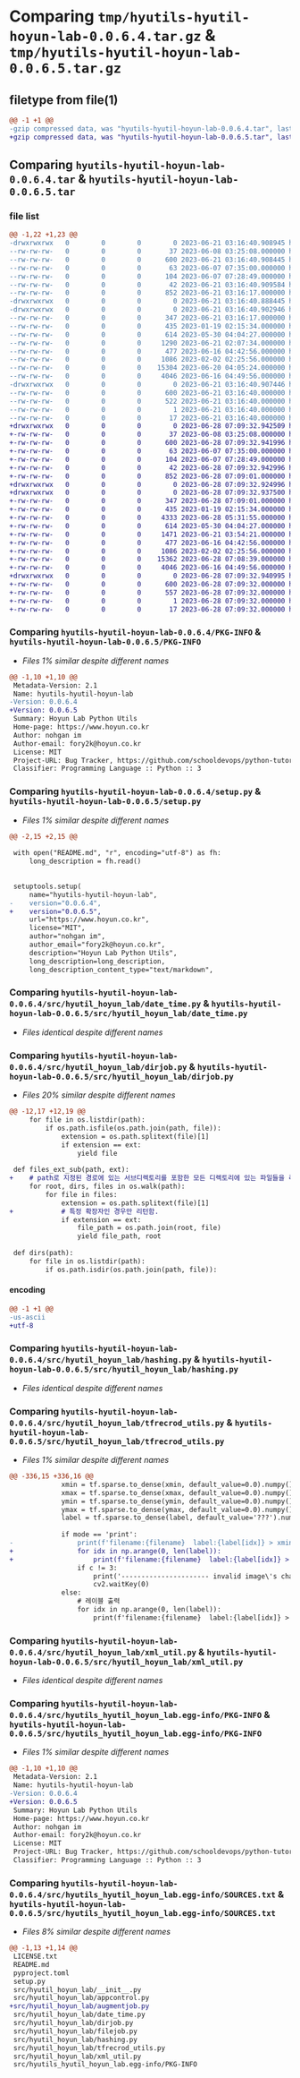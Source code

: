 # Comparing `tmp/hyutils-hyutil-hoyun-lab-0.0.6.4.tar.gz` & `tmp/hyutils-hyutil-hoyun-lab-0.0.6.5.tar.gz`

## filetype from file(1)

```diff
@@ -1 +1 @@
-gzip compressed data, was "hyutils-hyutil-hoyun-lab-0.0.6.4.tar", last modified: Wed Jun 21 03:16:40 2023, max compression
+gzip compressed data, was "hyutils-hyutil-hoyun-lab-0.0.6.5.tar", last modified: Wed Jun 28 07:09:32 2023, max compression
```

## Comparing `hyutils-hyutil-hoyun-lab-0.0.6.4.tar` & `hyutils-hyutil-hoyun-lab-0.0.6.5.tar`

### file list

```diff
@@ -1,22 +1,23 @@
-drwxrwxrwx   0        0        0        0 2023-06-21 03:16:40.908945 hyutils-hyutil-hoyun-lab-0.0.6.4/
--rw-rw-rw-   0        0        0       37 2023-06-08 03:25:08.000000 hyutils-hyutil-hoyun-lab-0.0.6.4/LICENSE.txt
--rw-rw-rw-   0        0        0      600 2023-06-21 03:16:40.908445 hyutils-hyutil-hoyun-lab-0.0.6.4/PKG-INFO
--rw-rw-rw-   0        0        0       63 2023-06-07 07:35:00.000000 hyutils-hyutil-hoyun-lab-0.0.6.4/README.md
--rw-rw-rw-   0        0        0      104 2023-06-07 07:28:49.000000 hyutils-hyutil-hoyun-lab-0.0.6.4/pyproject.toml
--rw-rw-rw-   0        0        0       42 2023-06-21 03:16:40.909584 hyutils-hyutil-hoyun-lab-0.0.6.4/setup.cfg
--rw-rw-rw-   0        0        0      852 2023-06-21 03:16:17.000000 hyutils-hyutil-hoyun-lab-0.0.6.4/setup.py
-drwxrwxrwx   0        0        0        0 2023-06-21 03:16:40.888445 hyutils-hyutil-hoyun-lab-0.0.6.4/src/
-drwxrwxrwx   0        0        0        0 2023-06-21 03:16:40.902946 hyutils-hyutil-hoyun-lab-0.0.6.4/src/hyutil_hoyun_lab/
--rw-rw-rw-   0        0        0      347 2023-06-21 03:16:17.000000 hyutils-hyutil-hoyun-lab-0.0.6.4/src/hyutil_hoyun_lab/__init__.py
--rw-rw-rw-   0        0        0      435 2023-01-19 02:15:34.000000 hyutils-hyutil-hoyun-lab-0.0.6.4/src/hyutil_hoyun_lab/appcontrol.py
--rw-rw-rw-   0        0        0      614 2023-05-30 04:04:27.000000 hyutils-hyutil-hoyun-lab-0.0.6.4/src/hyutil_hoyun_lab/date_time.py
--rw-rw-rw-   0        0        0     1290 2023-06-21 02:07:34.000000 hyutils-hyutil-hoyun-lab-0.0.6.4/src/hyutil_hoyun_lab/dirjob.py
--rw-rw-rw-   0        0        0      477 2023-06-16 04:42:56.000000 hyutils-hyutil-hoyun-lab-0.0.6.4/src/hyutil_hoyun_lab/filejob.py
--rw-rw-rw-   0        0        0     1086 2023-02-02 02:25:56.000000 hyutils-hyutil-hoyun-lab-0.0.6.4/src/hyutil_hoyun_lab/hashing.py
--rw-rw-rw-   0        0        0    15304 2023-06-20 04:05:24.000000 hyutils-hyutil-hoyun-lab-0.0.6.4/src/hyutil_hoyun_lab/tfrecrod_utils.py
--rw-rw-rw-   0        0        0     4046 2023-06-16 04:49:56.000000 hyutils-hyutil-hoyun-lab-0.0.6.4/src/hyutil_hoyun_lab/xml_util.py
-drwxrwxrwx   0        0        0        0 2023-06-21 03:16:40.907446 hyutils-hyutil-hoyun-lab-0.0.6.4/src/hyutils_hyutil_hoyun_lab.egg-info/
--rw-rw-rw-   0        0        0      600 2023-06-21 03:16:40.000000 hyutils-hyutil-hoyun-lab-0.0.6.4/src/hyutils_hyutil_hoyun_lab.egg-info/PKG-INFO
--rw-rw-rw-   0        0        0      522 2023-06-21 03:16:40.000000 hyutils-hyutil-hoyun-lab-0.0.6.4/src/hyutils_hyutil_hoyun_lab.egg-info/SOURCES.txt
--rw-rw-rw-   0        0        0        1 2023-06-21 03:16:40.000000 hyutils-hyutil-hoyun-lab-0.0.6.4/src/hyutils_hyutil_hoyun_lab.egg-info/dependency_links.txt
--rw-rw-rw-   0        0        0       17 2023-06-21 03:16:40.000000 hyutils-hyutil-hoyun-lab-0.0.6.4/src/hyutils_hyutil_hoyun_lab.egg-info/top_level.txt
+drwxrwxrwx   0        0        0        0 2023-06-28 07:09:32.942509 hyutils-hyutil-hoyun-lab-0.0.6.5/
+-rw-rw-rw-   0        0        0       37 2023-06-08 03:25:08.000000 hyutils-hyutil-hoyun-lab-0.0.6.5/LICENSE.txt
+-rw-rw-rw-   0        0        0      600 2023-06-28 07:09:32.941996 hyutils-hyutil-hoyun-lab-0.0.6.5/PKG-INFO
+-rw-rw-rw-   0        0        0       63 2023-06-07 07:35:00.000000 hyutils-hyutil-hoyun-lab-0.0.6.5/README.md
+-rw-rw-rw-   0        0        0      104 2023-06-07 07:28:49.000000 hyutils-hyutil-hoyun-lab-0.0.6.5/pyproject.toml
+-rw-rw-rw-   0        0        0       42 2023-06-28 07:09:32.942996 hyutils-hyutil-hoyun-lab-0.0.6.5/setup.cfg
+-rw-rw-rw-   0        0        0      852 2023-06-28 07:09:01.000000 hyutils-hyutil-hoyun-lab-0.0.6.5/setup.py
+drwxrwxrwx   0        0        0        0 2023-06-28 07:09:32.924996 hyutils-hyutil-hoyun-lab-0.0.6.5/src/
+drwxrwxrwx   0        0        0        0 2023-06-28 07:09:32.937500 hyutils-hyutil-hoyun-lab-0.0.6.5/src/hyutil_hoyun_lab/
+-rw-rw-rw-   0        0        0      347 2023-06-28 07:09:01.000000 hyutils-hyutil-hoyun-lab-0.0.6.5/src/hyutil_hoyun_lab/__init__.py
+-rw-rw-rw-   0        0        0      435 2023-01-19 02:15:34.000000 hyutils-hyutil-hoyun-lab-0.0.6.5/src/hyutil_hoyun_lab/appcontrol.py
+-rw-rw-rw-   0        0        0     4333 2023-06-28 05:31:55.000000 hyutils-hyutil-hoyun-lab-0.0.6.5/src/hyutil_hoyun_lab/augmentjob.py
+-rw-rw-rw-   0        0        0      614 2023-05-30 04:04:27.000000 hyutils-hyutil-hoyun-lab-0.0.6.5/src/hyutil_hoyun_lab/date_time.py
+-rw-rw-rw-   0        0        0     1471 2023-06-21 03:54:21.000000 hyutils-hyutil-hoyun-lab-0.0.6.5/src/hyutil_hoyun_lab/dirjob.py
+-rw-rw-rw-   0        0        0      477 2023-06-16 04:42:56.000000 hyutils-hyutil-hoyun-lab-0.0.6.5/src/hyutil_hoyun_lab/filejob.py
+-rw-rw-rw-   0        0        0     1086 2023-02-02 02:25:56.000000 hyutils-hyutil-hoyun-lab-0.0.6.5/src/hyutil_hoyun_lab/hashing.py
+-rw-rw-rw-   0        0        0    15362 2023-06-28 07:08:39.000000 hyutils-hyutil-hoyun-lab-0.0.6.5/src/hyutil_hoyun_lab/tfrecrod_utils.py
+-rw-rw-rw-   0        0        0     4046 2023-06-16 04:49:56.000000 hyutils-hyutil-hoyun-lab-0.0.6.5/src/hyutil_hoyun_lab/xml_util.py
+drwxrwxrwx   0        0        0        0 2023-06-28 07:09:32.940995 hyutils-hyutil-hoyun-lab-0.0.6.5/src/hyutils_hyutil_hoyun_lab.egg-info/
+-rw-rw-rw-   0        0        0      600 2023-06-28 07:09:32.000000 hyutils-hyutil-hoyun-lab-0.0.6.5/src/hyutils_hyutil_hoyun_lab.egg-info/PKG-INFO
+-rw-rw-rw-   0        0        0      557 2023-06-28 07:09:32.000000 hyutils-hyutil-hoyun-lab-0.0.6.5/src/hyutils_hyutil_hoyun_lab.egg-info/SOURCES.txt
+-rw-rw-rw-   0        0        0        1 2023-06-28 07:09:32.000000 hyutils-hyutil-hoyun-lab-0.0.6.5/src/hyutils_hyutil_hoyun_lab.egg-info/dependency_links.txt
+-rw-rw-rw-   0        0        0       17 2023-06-28 07:09:32.000000 hyutils-hyutil-hoyun-lab-0.0.6.5/src/hyutils_hyutil_hoyun_lab.egg-info/top_level.txt
```

### Comparing `hyutils-hyutil-hoyun-lab-0.0.6.4/PKG-INFO` & `hyutils-hyutil-hoyun-lab-0.0.6.5/PKG-INFO`

 * *Files 1% similar despite different names*

```diff
@@ -1,10 +1,10 @@
 Metadata-Version: 2.1
 Name: hyutils-hyutil-hoyun-lab
-Version: 0.0.6.4
+Version: 0.0.6.5
 Summary: Hoyun Lab Python Utils
 Home-page: https://www.hoyun.co.kr
 Author: nohgan im
 Author-email: fory2k@hoyun.co.kr
 License: MIT
 Project-URL: Bug Tracker, https://github.com/schooldevops/python-tutorials/issues
 Classifier: Programming Language :: Python :: 3
```

### Comparing `hyutils-hyutil-hoyun-lab-0.0.6.4/setup.py` & `hyutils-hyutil-hoyun-lab-0.0.6.5/setup.py`

 * *Files 1% similar despite different names*

```diff
@@ -2,15 +2,15 @@
 
 with open("README.md", "r", encoding="utf-8") as fh:
     long_description = fh.read()
     
 
 setuptools.setup(
     name="hyutils-hyutil-hoyun-lab",
-    version="0.0.6.4",
+    version="0.0.6.5",
     url="https://www.hoyun.co.kr",
     license="MIT",
     author="nohgan im",
     author_email="fory2k@hoyun.co.kr",
     description="Hoyun Lab Python Utils",
     long_description=long_description,
     long_description_content_type="text/markdown",
```

### Comparing `hyutils-hyutil-hoyun-lab-0.0.6.4/src/hyutil_hoyun_lab/date_time.py` & `hyutils-hyutil-hoyun-lab-0.0.6.5/src/hyutil_hoyun_lab/date_time.py`

 * *Files identical despite different names*

### Comparing `hyutils-hyutil-hoyun-lab-0.0.6.4/src/hyutil_hoyun_lab/dirjob.py` & `hyutils-hyutil-hoyun-lab-0.0.6.5/src/hyutil_hoyun_lab/dirjob.py`

 * *Files 20% similar despite different names*

```diff
@@ -12,17 +12,19 @@
     for file in os.listdir(path):
         if os.path.isfile(os.path.join(path, file)):
             extension = os.path.splitext(file)[1]
             if extension == ext:
                 yield file
 
 def files_ext_sub(path, ext):
+    # path로 지정된 경로에 있는 서브디렉토리를 포함한 모든 디렉토리에 있는 파일들을 리턴.
     for root, dirs, files in os.walk(path):
         for file in files:
             extension = os.path.splitext(file)[1]
+            # 특정 확장자인 경우만 리턴함.
             if extension == ext:
                 file_path = os.path.join(root, file)
                 yield file_path, root
 
 def dirs(path):
     for file in os.listdir(path):
         if os.path.isdir(os.path.join(path, file)):
```

#### encoding

```diff
@@ -1 +1 @@
-us-ascii
+utf-8
```

### Comparing `hyutils-hyutil-hoyun-lab-0.0.6.4/src/hyutil_hoyun_lab/hashing.py` & `hyutils-hyutil-hoyun-lab-0.0.6.5/src/hyutil_hoyun_lab/hashing.py`

 * *Files identical despite different names*

### Comparing `hyutils-hyutil-hoyun-lab-0.0.6.4/src/hyutil_hoyun_lab/tfrecrod_utils.py` & `hyutils-hyutil-hoyun-lab-0.0.6.5/src/hyutil_hoyun_lab/tfrecrod_utils.py`

 * *Files 1% similar despite different names*

```diff
@@ -336,15 +336,16 @@
             xmin = tf.sparse.to_dense(xmin, default_value=0.0).numpy()
             xmax = tf.sparse.to_dense(xmax, default_value=0.0).numpy()
             ymin = tf.sparse.to_dense(ymin, default_value=0.0).numpy()
             ymax = tf.sparse.to_dense(ymax, default_value=0.0).numpy()
             label = tf.sparse.to_dense(label, default_value='???').numpy()
 
             if mode == 'print':
-                print(f'filename:{filename}  label:{label[idx]} > xmin:{xmin[idx]} xmax:{xmax[idx]} ymin:{ymin[idx]} ymax:{ymax[idx]}, h:{h} w:{w} c:{c}')
+                for idx in np.arange(0, len(label)):
+                    print(f'filename:{filename}  label:{label[idx]} > xmin:{xmin[idx]} xmax:{xmax[idx]} ymin:{ymin[idx]} ymax:{ymax[idx]}, h:{h} w:{w} c:{c}')
                 if c != 3:
                     print('---------------------- invalid image\'s channel size ----------------------')
                     cv2.waitKey(0)
             else:
                 # 레이블 출력
                 for idx in np.arange(0, len(label)):
                     print(f'filename:{filename}  label:{label[idx]} > xmin:{xmin[idx]} xmax:{xmax[idx]} ymin:{ymin[idx]} ymax:{ymax[idx]}')
```

### Comparing `hyutils-hyutil-hoyun-lab-0.0.6.4/src/hyutil_hoyun_lab/xml_util.py` & `hyutils-hyutil-hoyun-lab-0.0.6.5/src/hyutil_hoyun_lab/xml_util.py`

 * *Files identical despite different names*

### Comparing `hyutils-hyutil-hoyun-lab-0.0.6.4/src/hyutils_hyutil_hoyun_lab.egg-info/PKG-INFO` & `hyutils-hyutil-hoyun-lab-0.0.6.5/src/hyutils_hyutil_hoyun_lab.egg-info/PKG-INFO`

 * *Files 1% similar despite different names*

```diff
@@ -1,10 +1,10 @@
 Metadata-Version: 2.1
 Name: hyutils-hyutil-hoyun-lab
-Version: 0.0.6.4
+Version: 0.0.6.5
 Summary: Hoyun Lab Python Utils
 Home-page: https://www.hoyun.co.kr
 Author: nohgan im
 Author-email: fory2k@hoyun.co.kr
 License: MIT
 Project-URL: Bug Tracker, https://github.com/schooldevops/python-tutorials/issues
 Classifier: Programming Language :: Python :: 3
```

### Comparing `hyutils-hyutil-hoyun-lab-0.0.6.4/src/hyutils_hyutil_hoyun_lab.egg-info/SOURCES.txt` & `hyutils-hyutil-hoyun-lab-0.0.6.5/src/hyutils_hyutil_hoyun_lab.egg-info/SOURCES.txt`

 * *Files 8% similar despite different names*

```diff
@@ -1,13 +1,14 @@
 LICENSE.txt
 README.md
 pyproject.toml
 setup.py
 src/hyutil_hoyun_lab/__init__.py
 src/hyutil_hoyun_lab/appcontrol.py
+src/hyutil_hoyun_lab/augmentjob.py
 src/hyutil_hoyun_lab/date_time.py
 src/hyutil_hoyun_lab/dirjob.py
 src/hyutil_hoyun_lab/filejob.py
 src/hyutil_hoyun_lab/hashing.py
 src/hyutil_hoyun_lab/tfrecrod_utils.py
 src/hyutil_hoyun_lab/xml_util.py
 src/hyutils_hyutil_hoyun_lab.egg-info/PKG-INFO
```

